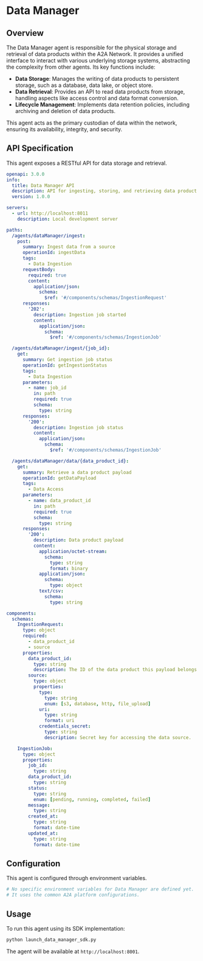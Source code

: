 # Data Manager

## Overview

The Data Manager agent is responsible for the physical storage and retrieval of data products within the A2A Network. It provides a unified interface to interact with various underlying storage systems, abstracting the complexity from other agents. Its key functions include:

-   **Data Storage**: Manages the writing of data products to persistent storage, such as a database, data lake, or object store.
-   **Data Retrieval**: Provides an API to read data products from storage, handling aspects like access control and data format conversion.
-   **Lifecycle Management**: Implements data retention policies, including archiving and deletion of data products.

This agent acts as the primary custodian of data within the network, ensuring its availability, integrity, and security.

## API Specification

This agent exposes a RESTful API for data storage and retrieval.

```yaml
openapi: 3.0.0
info:
  title: Data Manager API
  description: API for ingesting, storing, and retrieving data product payloads.
  version: 1.0.0

servers:
  - url: http://localhost:8011
    description: Local development server

paths:
  /agents/dataManager/ingest:
    post:
      summary: Ingest data from a source
      operationId: ingestData
      tags:
        - Data Ingestion
      requestBody:
        required: true
        content:
          application/json:
            schema:
              $ref: '#/components/schemas/IngestionRequest'
      responses:
        '202':
          description: Ingestion job started
          content:
            application/json:
              schema:
                $ref: '#/components/schemas/IngestionJob'

  /agents/dataManager/ingest/{job_id}:
    get:
      summary: Get ingestion job status
      operationId: getIngestionStatus
      tags:
        - Data Ingestion
      parameters:
        - name: job_id
          in: path
          required: true
          schema:
            type: string
      responses:
        '200':
          description: Ingestion job status
          content:
            application/json:
              schema:
                $ref: '#/components/schemas/IngestionJob'

  /agents/dataManager/data/{data_product_id}:
    get:
      summary: Retrieve a data product payload
      operationId: getDataPayload
      tags:
        - Data Access
      parameters:
        - name: data_product_id
          in: path
          required: true
          schema:
            type: string
      responses:
        '200':
          description: Data product payload
          content:
            application/octet-stream:
              schema:
                type: string
                format: binary
            application/json:
              schema:
                type: object
            text/csv:
              schema:
                type: string

components:
  schemas:
    IngestionRequest:
      type: object
      required:
        - data_product_id
        - source
      properties:
        data_product_id:
          type: string
          description: The ID of the data product this payload belongs to.
        source:
          type: object
          properties:
            type:
              type: string
              enum: [s3, database, http, file_upload]
            uri:
              type: string
              format: uri
            credentials_secret:
              type: string
              description: Secret key for accessing the data source.

    IngestionJob:
      type: object
      properties:
        job_id:
          type: string
        data_product_id:
          type: string
        status:
          type: string
          enum: [pending, running, completed, failed]
        message:
          type: string
        created_at:
          type: string
          format: date-time
        updated_at:
          type: string
          format: date-time
```

## Configuration

This agent is configured through environment variables.

```bash
# No specific environment variables for Data Manager are defined yet.
# It uses the common A2A platform configurations.
```

## Usage

To run this agent using its SDK implementation:

```bash
python launch_data_manager_sdk.py
```

The agent will be available at `http://localhost:8001`.
